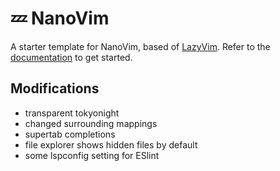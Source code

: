 # 💤 NanoVim

A starter template for NanoVim, based of [LazyVim](https://github.com/LazyVim/LazyVim).
Refer to the [documentation](https://lazyvim.github.io/installation) to get started.

## Modifications

- transparent tokyonight
- changed surrounding mappings
- supertab completions
- file explorer shows hidden files by default
- some lspconfig setting for ESlint
